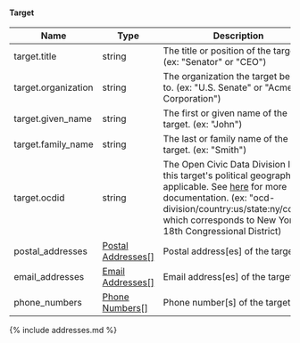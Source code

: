 #### Target

|Name          	      |Type                 |Description
|-----------          |-----------          |--------------
|target.title	        |string               |The title or position of the target. (ex: "Senator" or "CEO")
|target.organization	|string	              |The organization the target belongs to. (ex: "U.S. Senate" or "Acme Corporation")
|target.given_name	  |string               |The first or given name of the target. (ex: "John")
|target.family_name	  |string               |The last or family name of the target. (ex: "Smith")
|target.ocdid	        |string               |The Open Civic Data Division ID for this target's political geography, if applicable. See [here](http://docs.opencivicdata.org/en/latest/proposals/0002.html) for more documentation. (ex: "ocd-division/country:us/state:ny/cd:18", which corresponds to New York's 18th Congressional District)
|postal_addresses     |[Postal Addresses[]](#postal-addresses)  |Postal address[es] of the target
|email_addresses	    |[Email Addresses[]](#email-addresses)    |Email address[es] of the target
|phone_numbers	      |[Phone Numbers[]](#phone-numbers)        |Phone number[s] of the target

{% include addresses.md %}